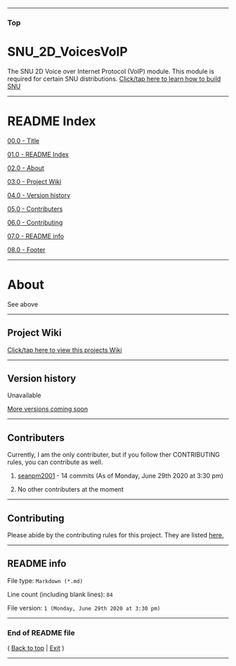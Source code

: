 
***

### Top

# SNU_2D_VoicesVoIP
The SNU 2D Voice over Internet Protocol (VoIP) module. This module is required for certain SNU distributions. [Click/tap here to learn how to build SNU](https://gist.github.com/seanpm2001/745564a46186888e829fdeb9cda584de)

***

# README Index

[00.0 - Title](#SNU_2D_VoicesVoIP)

[01.0 - README Index](#README-Index)

[02.0 - About](#About)

[03.0 - Project Wiki](#Project-Wiki)

[04.0 - Version history](#Version-history)

[05.0 - Contributers](#Contributers)

[06.0 - Contributing](#Contributing)

[07.0 - README info](#README-info)

[08.0 - Footer](#End-of-README-file)

***

# About

See above

***

## Project Wiki

[Click/tap here to view this projects Wiki](https://github.com/seanpm2001/SNU_2D_VoicesVoIP/Wiki/)

***

## Version history

Unavailable

[More versions coming soon](https://www.example.com/)

***

## Contributers

Currently, I am the only contributer, but if you follow ther CONTRIBUTING rules, you can contribute as well.

1. [seanpm2001](https://github.com/seanpm2001/) - 14 commits (As of Monday, June 29th 2020 at 3:30 pm)

2. No other contributers at the moment

***

## Contributing

Please abide by the contributing rules for this project. They are listed [here.](https://github.com/seanpm2001/SNU_2D_VoicesVoIP/blob/master/CONTRIBUTING.md)

***

## README info

File type: `Markdown (*.md)`

Line count (including blank lines): `84`

File version: `1 (Monday, June 29th 2020 at 3:30 pm)`

***

### End of README file

( [Back to top](#Top) | [Exit](https://github.com) )

***
